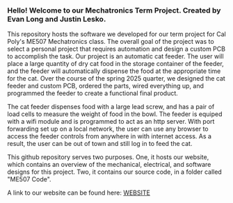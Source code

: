 ### Hello! Welcome to our Mechatronics Term Project.  Created by Evan Long and Justin Lesko.

This repository hosts the software we developed for our term project for Cal Poly's ME507 Mechatronics class.  The overall 
 goal of the project was to select a personal project that requires automation and design a custom PCB to accomplish the task.
 Our project is an automatic cat feeder.  The user will place a large quantity of dry cat food in the storage container
 of the feeder, and the feeder will automatically dispense the food at the appropriate time for the cat.  Over the course
 of the spring 2025 quarter, we designed the cat feeder and custom PCB, ordered the parts, wired everything up, and 
 programmed the feeder to create a functional final product.

The cat feeder dispenses food with a large lead screw, and has a pair of load cells to measure the weight of food in the
 bowl.  The feeder is equiped with a wifi module and is programmed to act as an http server.  With port forwarding set up
 on a local network, the user can use any browser to access the feeder controls from anywhere in with internet access.
 As a result, the user can be out of town and still log in to feed the cat.

This github repository serves two purposes.  One, it hosts our website, which contains an overview of the mechanical,
electrical, and software designs for this project.  Two, it contains our source code, in a folder called "ME507 Code".

A link to our website can be found here: [WEBSITE](https://cal-poly-me507-mecha07.github.io-/)
